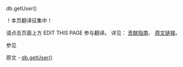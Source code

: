  db.getUser()

 ！本页翻译征集中！

请点击页面上方 EDIT THIS PAGE 参与翻译。
详见：
[贡献指南]( https://github.com/whaleal/MongoDB-Manual-zh/blob/master/CONTRIBUTING.md )、
[原文链接](  https://docs.mongodb.com/manual/reference/method/db.getUser/  )。

 参见

原文 - [db.getUser()]( https://docs.mongodb.com/manual/reference/method/db.getUser/ )

